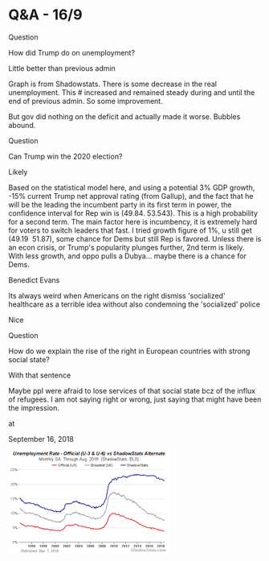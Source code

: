 # Q&A - 16/9

Question

How did Trump do on unemployment?

Little better than previous admin




Graph is from Shadowstats. There is some decrease in the real unemployment. This # increased and remained steady during and until the end of previous admin. So some improvement.

But gov did nothing on the deficit and actually made it worse. Bubbles abound.

Question

Can Trump win the 2020 election?

Likely

Based on the statistical model here, and using a potential 3% GDP growth, -15% current Trump net approval rating (from Gallup), and the fact that he will be the leading the incumbent party in its first term in power, the confidence interval for Rep win is (49.84. 53.543). This is a high probability for a second term. The main factor here is incumbency, it is extremely hard for voters to switch leaders that fast. I tried growth figure of 1%, u still get (49.19  51.87), some chance for Dems but still Rep is favored. Unless there is an econ crisis, or Trump's popularity plunges further, 2nd term is likely. With less growth, and oppo pulls a Dubya... maybe there is a chance for Dems.

Benedict Evans

Its always weird when Americans on the right dismiss 'socialized' healthcare as a terrible idea without also condemning the 'socialized' police

Nice

Question

How do we explain the rise of the right in European countries with strong social state?

With that sentence

Maybe ppl were afraid to lose services of that social state bcz of the influx of refugees. I am not saying right or wrong, just saying that might have been the impression.







at

September 16, 2018















![](sgs-emp.gif)
